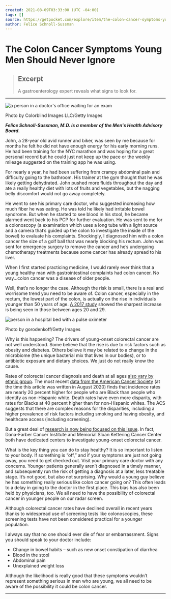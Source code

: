 ```yaml
---
created: 2021-08-09T03:33:00 (UTC -04:00)
tags: []
source: https://getpocket.com/explore/item/the-colon-cancer-symptoms-young-men-should-never-ignore?utm_source=pocket-newtab
author: Felice Schnoll-Sussman
---
```


# The Colon Cancer Symptoms Young Men Should Never Ignore

> ## Excerpt
> A gastroenterology expert reveals what signs to look for.

---
![a person in a doctor's office waiting for an exam](https://pocket-image-cache.com/direct?resize=w2000&url=https%3A%2F%2Fhips.hearstapps.com%2Fhmg-prod.s3.amazonaws.com%2Fimages%2Fmid-adult-man-sitting-on-an-examination-table-in-a-royalty-free-image-1598708740.jpg%3Fcrop%3D1.00xw%3A1.00xh%3B0%2C0%26resize%3D640%3A%2A)

Photo by Colorblind Images LLC/Getty Images

**_Felice Schnoll-Sussman, M.D. is a member of the Men's Health Advisory Board._**  

John, a 28-year old avid runner and biker, was seen by me because for months he felt he did not have enough energy for his early morning runs. He had been training for the NYC marathon and was hoping for a great personal record but he could just not keep up the pace or the weekly mileage suggested on the training app he was using.

For nearly a year, he had been suffering from crampy abdominal pain and difficulty going to the bathroom. His trainer at the gym thought that he was likely getting dehydrated. John pushed more fluids throughout the day and ate a really healthy diet with lots of fruits and vegetables, but the nagging belly discomfort would not go away completely.

He went to see his primary care doctor, who suggested increasing how much fiber he was eating. He was told he likely had irritable bowel syndrome. But when he started to see blood in his stool, he became alarmed went back to his PCP for further evaluation. He was sent to me for a colonoscopy (a examination which uses a long tube with a light source and a camera that’s guided up the colon to investigate the inside of the bowel) to evaluate his complaints. Shockingly, I diagnosed him with a colon cancer the size of a golf ball that was nearly blocking his rectum. John was sent for emergency surgery to remove the cancer and he’s undergoing chemotherapy treatments because some cancer has already spread to his liver.

When I first started practicing medicine, I would rarely ever think that a young healthy man with gastrointestinal complaints had colon cancer. No way…colon cancer was a disease of older people.

Well, that’s no longer the case. Although the risk is small, there is a real and worrisome trend you need to be aware of. Colon cancer, especially in the rectum, the lowest part of the colon, is actually on the rise in individuals younger than 50 years of age. [A 2017 study](https://academic.oup.com/jnci/article/109/8/djw322/3053481) showed the sharpest increase is being seen in those between ages 20 and 29.  

![person in a hospital bed with a pulse oximeter](https://pocket-image-cache.com/direct?resize=w2000&url=https%3A%2F%2Fhips.hearstapps.com%2Fhmg-prod.s3.amazonaws.com%2Fimages%2Fgettyimages-1046447804.jpg%3Fcrop%3D0.563xw%3A1.00xh%3B0.324xw%2C0%26resize%3D480%3A%2A)

Photo by gorodenkoff/Getty Images

Why is this happening? The drivers of young-onset colorectal cancer are not well understood. Some believe that the rise is due to risk factors such as obesity and diabetes. Others believe it may be related to a change in the microbiome (the unique bacterial mix that lives in our bodies), or to antibiotic exposure and dietary choices. We just do not really know the cause.

Rates of colorectal cancer diagnosis and death at all ages [also vary by ethnic group](https://www.cancer.org/content/dam/cancer-org/research/cancer-facts-and-statistics/colorectal-cancer-facts-and-figures/colorectal-cancer-facts-and-figures-2020-2022.pdf). The most recent [data from the American Cancer Society](https://www.cancer.org/content/dam/cancer-org/research/cancer-facts-and-statistics/colorectal-cancer-facts-and-figures/colorectal-cancer-facts-and-figures-2020-2022.pdf) (at the time this article was written in August 2020) finds that incidence rates are nearly 20 percent higher for people who are Black than people who identify as non-Hispanic white. Death rates have even more disparity, with rates for Blacks at 40 percent higher than for non-Hispanic whites. The ACS suggests that there are complex reasons for the disparities, including a higher prevalence of risk factors including smoking and having obesity, and healthcare access (including screening).

But a great deal of [research is now being focused on this issue](https://www.menshealth.com/health/a28401324/young-men-colon-cancer/). In fact, Dana-Farber Cancer Institute and Memorial Sloan Kettering Cancer Center both have dedicated centers to investigate young-onset colorectal cancer.

What is the key thing you can do to stay healthy? It is so important to listen to your body. If something is “off,” and if your symptoms are just not going away, you need to get checked out. Visit your primary care doctor with any concerns. Younger patients generally aren’t diagnosed in a timely manner, and subsequently run the risk of getting a diagnosis at a later, less treatable stage. It’s not good, but also not surprising. Why would a young guy believe he has something really serious like colon cancer going on? This often leads to a delay in going to the doctor in the first place. This bias has also been held by physicians, too. We all need to have the possibility of colorectal cancer in younger people on our radar screen.

Although colorectal cancer rates have declined overall in recent years thanks to widespread use of screening tests like colonoscopies, these screening tests have not been considered practical for a younger population.

I always say that no one should ever die of fear or embarrassment. Signs you should speak to your doctor include:

-   Change in bowel habits – such as new onset constipation of diarrhea
-   Blood in the stool
-   Abdominal pain
-   Unexplained weight loss

Although the likelihood is really good that these symptoms wouldn’t represent something serious in men who are young, we all need to be aware of the possibility it could be colon cancer.  

___
